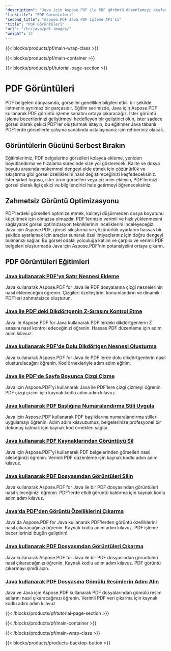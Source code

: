 ```yaml
---
"description": "Java için Aspose.PDF ile PDF görüntü düzenlemeyi keşfedin. PDF'lere görüntüleri zahmetsizce eklemeyi, değiştirmeyi ve optimize etmeyi öğrenin."
"linktitle": "PDF Görüntüleri"
"second_title": "Aspose.PDF Java PDF İşleme API'si"
"title": "PDF Görüntüleri"
"url": "/tr/java/pdf-images/"
"weight": 12
---
```


{{< blocks/products/pf/main-wrap-class >}}

{{< blocks/products/pf/main-container >}}

{{< blocks/products/pf/tutorial-page-section >}}

# PDF Görüntüleri


PDF belgeleri dünyasında, görseller genellikle bilgileri etkili bir şekilde iletmenin ayrılmaz bir parçasıdır. Eğitim serimizde, Java için Aspose.PDF kullanarak PDF görüntü işleme sanatını ortaya çıkaracağız. İster görüntü işleme becerilerinizi geliştirmeyi hedefleyen bir geliştirici olun, ister sadece görsel olarak çekici PDF'ler oluşturmak isteyin, bu eğitimler Java tabanlı PDF'lerde görsellerle çalışma sanatında ustalaşmanız için rehberiniz olacak.

## Görüntülerin Gücünü Serbest Bırakın

Eğitimlerimiz, PDF belgelerine görselleri kolayca ekleme, yeniden boyutlandırma ve hizalama sürecinde size yol gösterecek. Kalite ve dosya boyutu arasında mükemmel dengeyi elde etmek için çözünürlük ve sıkıştırma gibi görsel özelliklerini nasıl değiştireceğinizi keşfedeceksiniz. İster şirket logosu, ister ürün görselleri veya çizimler ekleyin, PDF'lerinizi görsel olarak ilgi çekici ve bilgilendirici hale getirmeyi öğreneceksiniz.

## Zahmetsiz Görüntü Optimizasyonu

PDF'lerdeki görselleri optimize etmek, kaliteyi düşürmeden dosya boyutunu küçültmek için olmazsa olmazdır. PDF'lerinizin verimli ve hızlı yüklenmesini sağlayarak görsel optimizasyon tekniklerinin inceliklerini inceleyeceğiz. Java için Aspose.PDF, görsel sıkıştırma ve çözünürlük ayarlarını hassas bir şekilde ayarlamak için araçlar sunarak özel ihtiyaçlarınız için doğru dengeyi bulmanızı sağlar. Bu görsel odaklı yolculuğa katılın ve çarpıcı ve verimli PDF belgeleri oluşturmada Java için Aspose.PDF'nin potansiyelini ortaya çıkarın.

## PDF Görüntüleri Eğitimleri
### [Java kullanarak PDF'ye Satır Nesnesi Ekleme](./add-line-object-to-pdf-using-java/)
Java kullanarak Aspose.PDF for Java ile PDF dosyalarına çizgi nesnelerinin nasıl ekleneceğini öğrenin. Çizgileri özelleştirin, konumlandırın ve dinamik PDF'leri zahmetsizce oluşturun.
### [Java ile PDF'deki Dikdörtgenin Z-Sırasını Kontrol Etme](./controlling-z-order-of-rectangle-in-pdf-with-java/)
Java ile Aspose.PDF for Java kullanarak PDF'lerdeki dikdörtgenlerin Z sırasını nasıl kontrol edeceğinizi öğrenin. Hassas PDF düzenleme için adım adım kılavuz.
### [Java kullanarak PDF'de Dolu Dikdörtgen Nesnesi Oluşturma](./create-filled-rectangle-object-in-pdf-using-java/)
Java kullanarak Aspose.PDF for Java ile PDF'lerde dolu dikdörtgenlerin nasıl oluşturulacağını öğrenin. Kod örnekleriyle adım adım eğitim.
### [Java ile PDF'de Sayfa Boyunca Çizgi Çizme](./drawing-line-across-the-page-in-pdf-with-java/)
Java için Aspose.PDF'yi kullanarak Java ile PDF'lere çizgi çizmeyi öğrenin. PDF çizgi çizimi için kaynak kodlu adım adım kılavuz.
### [Java kullanarak PDF Başlığına Numaralandırma Stili Uygula](./apply-numbering-style-in-heading-of-pdf-using-java/)
Java için Aspose.PDF kullanarak PDF başlıklarına numaralandırma stilleri uygulamayı öğrenin. Adım adım kılavuzumuz, belgelerinize profesyonel bir dokunuş katmak için kaynak kod örnekleri sağlar.
### [Java kullanarak PDF Kaynaklarından Görüntüyü Sil](./delete-image-from-pdf-resources-using-java/)
Java için Aspose.PDF'yi kullanarak PDF belgelerinden görselleri nasıl sileceğinizi öğrenin. Verimli PDF düzenleme için kaynak kodlu adım adım kılavuz.
### [Java kullanarak PDF Dosyasından Görüntüleri Silin](./delete-images-from-pdf-file-using-java/)
Java kullanarak Aspose.PDF for Java ile bir PDF dosyasından görüntüleri nasıl sileceğinizi öğrenin. PDF'lerde etkili görüntü kaldırma için kaynak kodlu adım adım kılavuz.
### [Java'da PDF'den Görüntü Özelliklerini Çıkarma](./extract-image-properties-from-pdf-in-java/)
Java'da Aspose.PDF for Java kullanarak PDF'lerden görüntü özelliklerini nasıl çıkaracağınızı öğrenin. Kaynak kodlu adım adım kılavuz. PDF işleme becerilerinizi bugün geliştirin!
### [Java kullanarak PDF Dosyasından Görüntüleri Çıkarma](./extract-images-from-pdf-file-using-java/)
Java kullanarak Aspose.PDF for Java ile bir PDF dosyasından görüntüleri nasıl çıkaracağınızı öğrenin. Kaynak kodlu adım adım kılavuz. PDF görüntü çıkarmayı şimdi açın.
### [Java kullanarak PDF Dosyasına Gömülü Resimlerin Adını Alın](./get-name-of-images-embedded-in-pdf-file-using-java/)
Java ve Java için Aspose.PDF kullanarak PDF dosyalarından gömülü resim adlarını nasıl çıkaracağınızı öğrenin. Verimli PDF veri çıkarma için kaynak kodlu adım adım kılavuz

{{< /blocks/products/pf/tutorial-page-section >}}

{{< /blocks/products/pf/main-container >}}

{{< /blocks/products/pf/main-wrap-class >}}

{{< blocks/products/products-backtop-button >}}